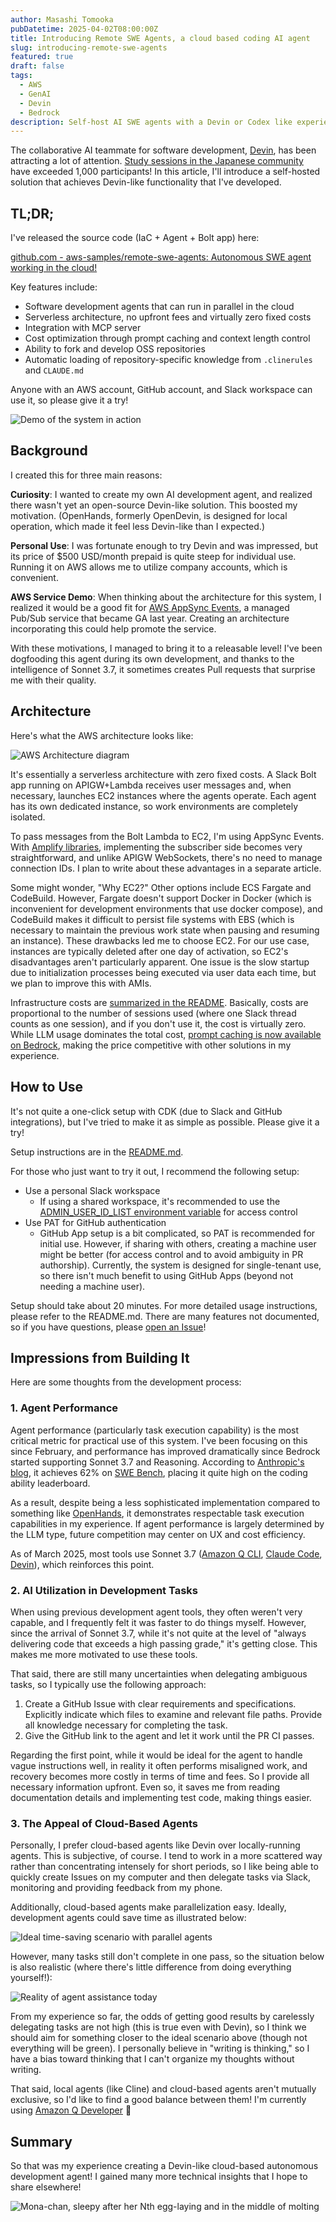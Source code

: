 ```yaml
---
author: Masashi Tomooka
pubDatetime: 2025-04-02T08:00:00Z
title: Introducing Remote SWE Agents, a cloud based coding AI agent
slug: introducing-remote-swe-agents
featured: true
draft: false
tags:
  - AWS
  - GenAI
  - Devin
  - Bedrock
description: Self-host AI SWE agents with a Devin or Codex like experience in your AWS account.
---
```


The collaborative AI teammate for software development, [Devin](https://devin.ai/), has been attracting a lot of attention. [Study sessions in the Japanese community](https://findy.connpass.com/event/344270/) have exceeded 1,000 participants! In this article, I'll introduce a self-hosted solution that achieves Devin-like functionality that I've developed.

## TL;DR;

I've released the source code (IaC + Agent + Bolt app) here:

[github.com - aws-samples/remote-swe-agents: Autonomous SWE agent working in the cloud!](https://github.com/aws-samples/remote-swe-agents)

Key features include:

- Software development agents that can run in parallel in the cloud
- Serverless architecture, no upfront fees and virtually zero fixed costs
- Integration with MCP server
- Cost optimization through prompt caching and context length control
- Ability to fork and develop OSS repositories
- Automatic loading of repository-specific knowledge from `.clinerules` and `CLAUDE.md`

Anyone with an AWS account, GitHub account, and Slack workspace can use it, so please give it a try!

![Demo of the system in action](./images/demo.jpg)

## Background

I created this for three main reasons:

**Curiosity**: I wanted to create my own AI development agent, and realized there wasn't yet an open-source Devin-like solution. This boosted my motivation. (OpenHands, formerly OpenDevin, is designed for local operation, which made it feel less Devin-like than I expected.)

**Personal Use**: I was fortunate enough to try Devin and was impressed, but its price of $500 USD/month prepaid is quite steep for individual use. Running it on AWS allows me to utilize company accounts, which is convenient.

**AWS Service Demo**: When thinking about the architecture for this system, I realized it would be a good fit for [AWS AppSync Events](https://docs.aws.amazon.com/appsync/latest/eventapi/event-api-welcome.html), a managed Pub/Sub service that became GA last year. Creating an architecture incorporating this could help promote the service.

With these motivations, I managed to bring it to a releasable level! I've been dogfooding this agent during its own development, and thanks to the intelligence of Sonnet 3.7, it sometimes creates Pull requests that surprise me with their quality.

## Architecture

Here's what the AWS architecture looks like:

![AWS Architecture diagram](./images/architecture.png)

It's essentially a serverless architecture with zero fixed costs. A Slack Bolt app running on APIGW+Lambda receives user messages and, when necessary, launches EC2 instances where the agents operate. Each agent has its own dedicated instance, so work environments are completely isolated.

To pass messages from the Bolt Lambda to EC2, I'm using AppSync Events. With [Amplify libraries](https://docs.amplify.aws/react/build-a-backend/data/connect-event-api/), implementing the subscriber side becomes very straightforward, and unlike APIGW WebSockets, there's no need to manage connection IDs. I plan to write about these advantages in a separate article.

Some might wonder, "Why EC2?" Other options include ECS Fargate and CodeBuild. However, Fargate doesn't support Docker in Docker (which is inconvenient for development environments that use docker compose), and CodeBuild makes it difficult to persist file systems with EBS (which is necessary to maintain the previous work state when pausing and resuming an instance). These drawbacks led me to choose EC2. For our use case, instances are typically deleted after one day of activation, so EC2's disadvantages aren't particularly apparent. One issue is the slow startup due to initialization processes being executed via user data each time, but we plan to improve this with AMIs.

Infrastructure costs are [summarized in the README](https://github.com/aws-samples/sample-remote-swe-agents?tab=readme-ov-file#cost). Basically, costs are proportional to the number of sessions used (where one Slack thread counts as one session), and if you don't use it, the cost is virtually zero. While LLM usage dominates the total cost, [prompt caching is now available on Bedrock](https://docs.aws.amazon.com/bedrock/latest/userguide/prompt-caching.html), making the price competitive with other solutions in my experience.

## How to Use

It's not quite a one-click setup with CDK (due to Slack and GitHub integrations), but I've tried to make it as simple as possible. Please give it a try!

Setup instructions are in the [README.md](https://github.com/aws-samples/sample-remote-swe-agents?tab=readme-ov-file#installation-steps).

For those who just want to try it out, I recommend the following setup:

- Use a personal Slack workspace
  - If using a shared workspace, it's recommended to use the [ADMIN_USER_ID_LIST environment variable](https://github.com/aws-samples/sample-remote-swe-agents?tab=readme-ov-file#optional-restrict-access-to-the-system-from-the-slack) for access control
- Use PAT for GitHub authentication
  - GitHub App setup is a bit complicated, so PAT is recommended for initial use. However, if sharing with others, creating a machine user might be better (for access control and to avoid ambiguity in PR authorship). Currently, the system is designed for single-tenant use, so there isn't much benefit to using GitHub Apps (beyond not needing a machine user).

Setup should take about 20 minutes. For more detailed usage instructions, please refer to the README.md. There are many features not documented, so if you have questions, please [open an Issue](https://github.com/aws-samples/sample-remote-swe-agents/issues)!

## Impressions from Building It

Here are some thoughts from the development process:

### 1. Agent Performance

Agent performance (particularly task execution capability) is the most critical metric for practical use of this system. I've been focusing on this since February, and performance has improved dramatically since Bedrock started supporting Sonnet 3.7 and Reasoning. According to [Anthropic's blog](https://www.anthropic.com/news/claude-3-7-sonnet), it achieves 62% on [SWE Bench](https://www.swebench.com/#verified), placing it quite high on the coding ability leaderboard.

As a result, despite being a less sophisticated implementation compared to something like [OpenHands](https://arxiv.org/abs/2407.16741), it demonstrates respectable task execution capabilities in my experience. If agent performance is largely determined by the LLM type, future competition may center on UX and cost efficiency.

As of March 2025, most tools use Sonnet 3.7 ([Amazon Q CLI](https://aws.amazon.com/jp/about-aws/whats-new/2025/03/amazon-q-developer-cli-agent-command-line/), [Claude Code](https://docs.anthropic.com/en/docs/agents-and-tools/claude-code/overview), [Devin](https://docs.devin.ai/release-notes/overview#february-26%2C-2025)), which reinforces this point.

### 2. AI Utilization in Development Tasks

When using previous development agent tools, they often weren't very capable, and I frequently felt it was faster to do things myself. However, since the arrival of Sonnet 3.7, while it's not quite at the level of "always delivering code that exceeds a high passing grade," it's getting close. This makes me more motivated to use these tools.

That said, there are still many uncertainties when delegating ambiguous tasks, so I typically use the following approach:

1. Create a GitHub Issue with clear requirements and specifications. Explicitly indicate which files to examine and relevant file paths. Provide all knowledge necessary for completing the task.
2. Give the GitHub link to the agent and let it work until the PR CI passes.

Regarding the first point, while it would be ideal for the agent to handle vague instructions well, in reality it often performs misaligned work, and recovery becomes more costly in terms of time and fees. So I provide all necessary information upfront. Even so, it saves me from reading documentation details and implementing test code, making things easier.

### 3. The Appeal of Cloud-Based Agents

Personally, I prefer cloud-based agents like Devin over locally-running agents. This is subjective, of course. I tend to work in a more scattered way rather than concentrating intensely for short periods, so I like being able to quickly create Issues on my computer and then delegate tasks via Slack, monitoring and providing feedback from my phone.

Additionally, cloud-based agents make parallelization easy. Ideally, development agents could save time as illustrated below:

![Ideal time-saving scenario with parallel agents](./images/ideal-scenario.png)

However, many tasks still don't complete in one pass, so the situation below is also realistic (where there's little difference from doing everything yourself!):

![Reality of agent assistance today](./images/reality-scenario.png)

From my experience so far, the odds of getting good results by carelessly delegating tasks are not high (this is true even with Devin), so I think we should aim for something closer to the ideal scenario above (though not everything will be green). I personally believe in "writing is thinking," so I have a bias toward thinking that I can't organize my thoughts without writing.

That said, local agents (like Cline) and cloud-based agents aren't mutually exclusive, so I'd like to find a good balance between them! I'm currently using [Amazon Q Developer](https://marketplace.visualstudio.com/items?itemName=AmazonWebServices.amazon-q-vscode) 🥳

## Summary

So that was my experience creating a Devin-like cloud-based autonomous development agent! I gained many more technical insights that I hope to share elsewhere!

![Mona-chan, sleepy after her Nth egg-laying and in the middle of molting](./images/mona-chan.jpg)
